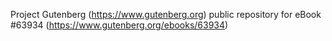 Project Gutenberg (https://www.gutenberg.org) public repository for eBook #63934 (https://www.gutenberg.org/ebooks/63934)
